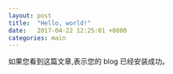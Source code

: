```yaml
---
layout: post
title:  "Hello, world!"
date:   2017-04-22 12:25:01 +0800
categories: main
---
```


如果您看到这篇文章,表示您的 blog 已经安装成功。
